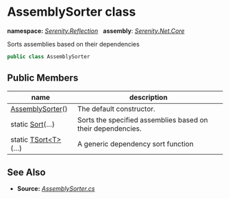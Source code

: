 # AssemblySorter class
**namespace:** *[Serenity.Reflection](../README.md#serenity.reflection-namespace)*   **assembly**: *[Serenity.Net.Core](../README.md)*

Sorts assemblies based on their dependencies

```csharp
public class AssemblySorter
```

## Public Members

| name | description |
| --- | --- |
| [AssemblySorter](AssemblySorter/AssemblySorter.md)() | The default constructor. |
| static [Sort](AssemblySorter/Sort.md)(…) | Sorts the specified assemblies based on their dependencies. |
| static [TSort&lt;T&gt;](AssemblySorter/TSort.md)(…) | A generic dependency sort function |

## See Also

* **Source:** *[AssemblySorter.cs](https://github.com/serenity-is/Serenity/blob/master/src/Serenity.Net.Core/Helpers/AssemblySorter.cs)*